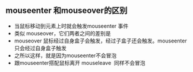 ## mouseenter 和mouseover的区别

- 当鼠标移动到元素上时就会触发mouseenter 事件
- 类似 mouseover，它们两者之间的差别是
- mouseover 鼠标经过自身盒子会触发，经过子盒子还会触发。mouseenter  只会经过自身盒子触发
- 之所以这样，就是因为mouseenter不会冒泡
- 跟mouseenter搭配鼠标离开 mouseleave  同样不会冒泡